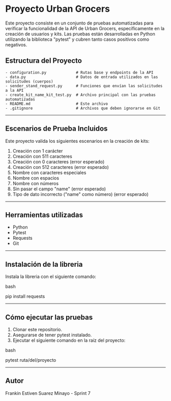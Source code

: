 # Proyecto Urban Grocers

Este proyecto consiste en un conjunto de pruebas automatizadas para verificar la 
funcionalidad de la API de Urban Grocers, específicamente en la creación de usuarios y kits. 
Las pruebas están desarrolladas en Python utilizando la biblioteca "pytest" y 
cubren tanto casos positivos como negativos. 

## Estructura del Proyecto

```
- configuration.py             # Rutas base y endpoints de la API
- data.py                      # Datos de entrada utilizados en las solicitudes (cuerpos)
- sender_stand_request.py      # Funciones que envían las solicitudes a la API
- create_kit_name_kit_test.py  # Archivo principal con las pruebas automatizadas
- README.md                    # Este archivo
- .gitignore                   # Archivos que deben ignorarse en Git
```

---

## Escenarios de Prueba Incluidos

Este proyecto valida los siguientes escenarios en la creación de kits:

1. Creación con 1 carácter
2. Creación con 511 caracteres
3. Creación con 0 caracteres (error esperado)
4. Creación con 512 caracteres (error esperado)
5. Nombre con caracteres especiales
6. Nombre con espacios
7. Nombre con números
8. Sin pasar el campo "name" (error esperado)
9. Tipo de dato incorrecto ("name" como número) (error esperado)

---

## Herramientas utilizadas

- Python 
- Pytest
- Requests
- Git

---

## Instalación de la libreria

Instala la libreria con el siguiente comando:

bash

pip install requests

---

## Cómo ejecutar las pruebas

1. Clonar este repositorio.
2. Asegurarse de tener pytest instalado.
3. Ejecutar el siguiente comando en la raíz del proyecto:

bash

pytest ruta/del/proyecto

---

## Autor

Frankin Estiven Suarez Minayo - Sprint 7

